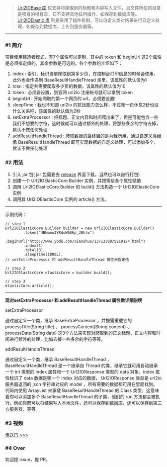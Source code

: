 > [Url2IOBase 库](https://github.com/xiaosongfu/Url2IOBase) 仅支持将爬取到的标题和内容写入文件，且文件所在的目录是项目的根目录，它不支持其他任何操作，如保存到数据库等。  
> [Url2IOElastic 库](https://github.com/xiaosongfu/Url2IOElastic) 则是采用了插件机制，可以自定义类对结果进行自定义处理，如保存到数据库、上传到服务器等。  

---  

### #1 简介  
项目使用建造者模式，有7个属性可以定制，其中的 token 和 beginUrl 这2个属性是必须指定值的，其余参数是可选的。各个参数的介绍如下：  
>  
1. index : 索引，标识当前爬取到第多少页，在控制台打印信息的时候会使用，此外也会传递到 BaseResultHandleThread 类里，该属性的默认值为1  
2. total : 指定共需要爬取多少页的数据，该属性的默认值为10  
3. token : 必须要设置，到官网 url2io 注册帐号就可以拿到 token  
4. beginUrl : 开始爬取的第一个网页的 url，必须要设置!    
5. sleepTime : 我也不知道 url2io 的抗压能力怎么样，不过爬一页休息2秒也没什么关系吧，该属性的默认值为2秒  
6. setExtraProcessor : 把标题、正文内容和时间爬出来了，但是可能包含一些我们不想要的字符，这时候就可以通过额外的处理，将那些多余的字符去掉，默认不做任何处理  
7. addResultHandleThread : 爬取数据的最终目的是为我所用，通过自定义类继承 BaseResultHandleThread 即可实现数据的自定义处理，可以添加多个，默认不做任何处理  

### #2 用法
>  
1. 引入 jar 包( jar 包需要去 [release](https://github.com/xiaosongfu/Url2IOElastic/releases) 界面下载，当然也可以自行打包)  
2. 创建一个 Url2IOElasticCore.Builder 实例，并按需给各个属性赋值  
3. 调用 Url2IOElasticCore.Builder 的 build() 方法构造一个 Url2IOElasticCore 实例  
4. 调用其 Url2IOElasticCore 实例的 article() 方法。  

---  
示例代码：  
```  
// step 1
Url2IOElasticCore.Builder builder = new Url2IOElasticCore.Builder()
        .token("4BNmeuIYRduW6S6p_J8hlw")
        .beginUrl("http://www.ybdu.com/xiaoshuo/13/13308/5819124.html")
        .index(1)
        .total(3)
        .sleepTime(1000L);
// setExtraProcessor 和 addResultHandleThread 属性未指定值

// step 2
Url2IOElasticCore elasticCore = builder.build();

// step 3
elasticCore.article();
```  

---  

**现对setExtraProcessor 和 addResultHandleThread 属性做详细说明**  

setExtraProcessor  
>  
通过自定义一个类，继承 BaseExtraProcessor ，并按需重载它的 processTitle(String title) 、 processContent(String content) 、 processDate(String date) 这3个方法来实现对爬取到的正文标题、正文内容和时间进行额外的处理，比如去掉一些多余的字符等等。  


addResultHandleThread  
>  
通过自定义一个类，继承 BaseResultHandleThread ， BaseResultHandleThread  是一个继承自 Thread 的类，继承它就可用自动继承 一个 int 类型的 index 属性和一个 Url2IOResponse 类型的 data 对象，index 属性标识了 data 数据是哪一个 index 对应的数据， Url2IOResponse 类型是 url2io 服务器返回的 json 字符串对应的 model ，所有需要的数据都可用在里面找到。  
代码内使用 ArrayList 来承载 BaseResultHandleThread 的 Class 类型，这意味着你可以添加多个 BaseResultHandleThread 的子类，他们的 run 方法都会被执行。例如你既可以将结果写入本地文件，还可以保存到数据库，还可以保存到第三方服务器，等等。

### #3 视频
[传送门 >>>]()
### #4 Over
欢迎提 issue，提 PR。  
